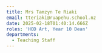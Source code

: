```yaml
---
title: Mrs Tamzyn Te Riaki
email: tteriaki@ruapehu.school.nz
date: 2025-02-18T01:40:14.666Z
roles: 'HOD Art, Year 10 Dean'
departments:
  - Teaching Staff
---
```


